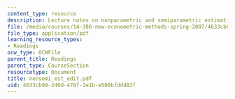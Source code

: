 ```yaml
---
content_type: resource
description: Lecture notes on nonparametric and semiparametric estimation.
file: /media/courses/14-386-new-econometric-methods-spring-2007/4633cb00240d478f1e1be500bfddd82f_nonsemi_est_edit.pdf
file_type: application/pdf
learning_resource_types:
- Readings
ocw_type: OCWFile
parent_title: Readings
parent_type: CourseSection
resourcetype: Document
title: nonsemi_est_edit.pdf
uid: 4633cb00-240d-478f-1e1b-e500bfddd82f
---
```

